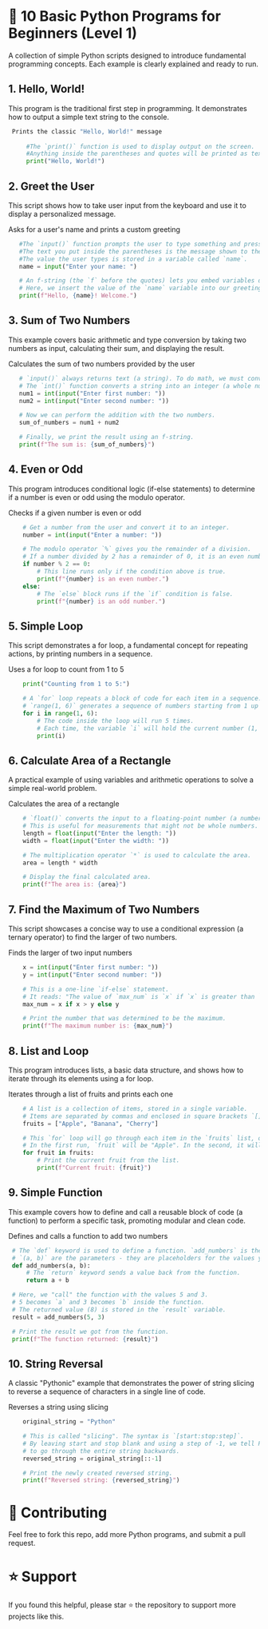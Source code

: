 # 🚀 10 Basic Python Programs for Beginners (Level 1)
A collection of simple Python scripts designed to introduce fundamental programming concepts. Each example is clearly explained and ready to run.

## 1. Hello, World!
This program is the traditional first step in programming. It demonstrates how to output a simple text string to the console.
```python
 Prints the classic "Hello, World!" message
 
     #The `print()` function is used to display output on the screen.
     #Anything inside the parentheses and quotes will be printed as text.
     print("Hello, World!")
```

## 2. Greet the User
This script shows how to take user input from the keyboard and use it to display a personalized message.

 Asks for a user's name and prints a custom greeting
 ```python
    #The `input()` function prompts the user to type something and press Enter.
    #The text you put inside the parentheses is the message shown to the user.
    #The value the user types is stored in a variable called `name`.
    name = input("Enter your name: ")

    # An f-string (the `f` before the quotes) lets you embed variables directly into a string.
    # Here, we insert the value of the `name` variable into our greeting message.
    print(f"Hello, {name}! Welcome.")
```

## 3. Sum of Two Numbers
This example covers basic arithmetic and type conversion by taking two numbers as input, calculating their sum, and displaying the result.

 Calculates the sum of two numbers provided by the user
 ```python
    # `input()` always returns text (a string). To do math, we must convert it to a number.
    # The `int()` function converts a string into an integer (a whole number).
    num1 = int(input("Enter first number: "))
    num2 = int(input("Enter second number: "))

    # Now we can perform the addition with the two numbers.
    sum_of_numbers = num1 + num2

    # Finally, we print the result using an f-string.
    print(f"The sum is: {sum_of_numbers}")
```

## 4. Even or Odd
This program introduces conditional logic (if-else statements) to determine if a number is even or odd using the modulo operator.

Checks if a given number is even or odd
```python
    # Get a number from the user and convert it to an integer.
    number = int(input("Enter a number: "))

    # The modulo operator `%` gives you the remainder of a division.
    # If a number divided by 2 has a remainder of 0, it is an even number.
    if number % 2 == 0:
        # This line runs only if the condition above is true.
        print(f"{number} is an even number.")
    else:
        # The `else` block runs if the `if` condition is false.
        print(f"{number} is an odd number.")
```

## 5. Simple Loop
This script demonstrates a for loop, a fundamental concept for repeating actions, by printing numbers in a sequence.

 Uses a for loop to count from 1 to 5
```python
    print("Counting from 1 to 5:")

    # A `for` loop repeats a block of code for each item in a sequence.
    # `range(1, 6)` generates a sequence of numbers starting from 1 up to (but not including) 6.
    for i in range(1, 6):
        # The code inside the loop will run 5 times.
        # Each time, the variable `i` will hold the current number (1, then 2, then 3, etc.).
        print(i)
```

## 6. Calculate Area of a Rectangle
A practical example of using variables and arithmetic operations to solve a simple real-world problem.

 Calculates the area of a rectangle
```python
    # `float()` converts the input to a floating-point number (a number with decimals).
    # This is useful for measurements that might not be whole numbers.
    length = float(input("Enter the length: "))
    width = float(input("Enter the width: "))

    # The multiplication operator `*` is used to calculate the area.
    area = length * width

    # Display the final calculated area.
    print(f"The area is: {area}")
```

## 7. Find the Maximum of Two Numbers
This script showcases a concise way to use a conditional expression (a ternary operator) to find the larger of two numbers.

 Finds the larger of two input numbers
```python
    x = int(input("Enter first number: "))
    y = int(input("Enter second number: "))

    # This is a one-line `if-else` statement.
    # It reads: "The value of `max_num` is `x` if `x` is greater than `y`, otherwise it is `y`."
    max_num = x if x > y else y

    # Print the number that was determined to be the maximum.
    print(f"The maximum number is: {max_num}")
```

## 8. List and Loop
This program introduces lists, a basic data structure, and shows how to iterate through its elements using a for loop.

 Iterates through a list of fruits and prints each one
```python
    # A list is a collection of items, stored in a single variable.
    # Items are separated by commas and enclosed in square brackets `[]`.
    fruits = ["Apple", "Banana", "Cherry"]

    # This `for` loop will go through each item in the `fruits` list, one by one.
    # In the first run, `fruit` will be "Apple". In the second, it will be "Banana", and so on.
    for fruit in fruits:
        # Print the current fruit from the list.
        print(f"Current fruit: {fruit}")
```

## 9. Simple Function
This example covers how to define and call a reusable block of code (a function) to perform a specific task, promoting modular and clean code.

 Defines and calls a function to add two numbers
   ```python
    # The `def` keyword is used to define a function. `add_numbers` is the function name.
    # `(a, b)` are the parameters - they are placeholders for the values you'll give the function later.
    def add_numbers(a, b):
        # The `return` keyword sends a value back from the function.
        return a + b

    # Here, we "call" the function with the values 5 and 3.
    # 5 becomes `a` and 3 becomes `b` inside the function.
    # The returned value (8) is stored in the `result` variable.
    result = add_numbers(5, 3)

    # Print the result we got from the function.
    print(f"The function returned: {result}")
```

## 10. String Reversal
A classic "Pythonic" example that demonstrates the power of string slicing to reverse a sequence of characters in a single line of code.

 Reverses a string using slicing
```python
    original_string = "Python"

    # This is called "slicing". The syntax is `[start:stop:step]`.
    # By leaving start and stop blank and using a step of -1, we tell Python
    # to go through the entire string backwards.
    reversed_string = original_string[::-1]

    # Print the newly created reversed string.
    print(f"Reversed string: {reversed_string}")
```

# 🤝 Contributing
Feel free to fork this repo, add more Python programs, and submit a pull request.

# ⭐ Support
If you found this helpful, please star ⭐ the repository to support more projects like this.
